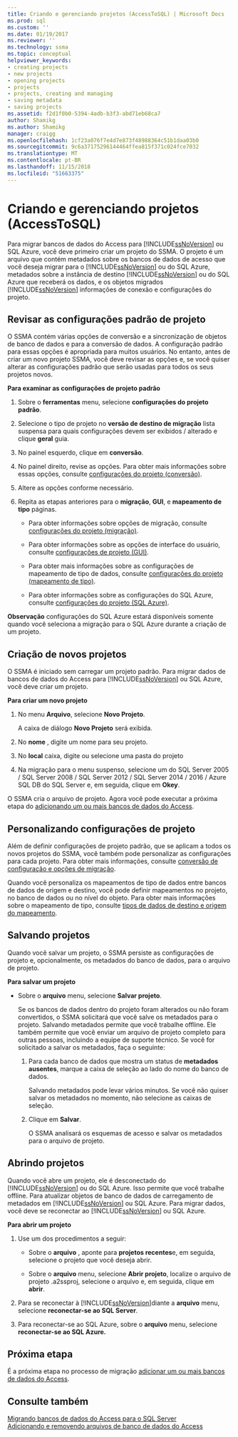 ```yaml
---
title: Criando e gerenciando projetos (AccessToSQL) | Microsoft Docs
ms.prod: sql
ms.custom: ''
ms.date: 01/19/2017
ms.reviewer: ''
ms.technology: ssma
ms.topic: conceptual
helpviewer_keywords:
- creating projects
- new projects
- opening projects
- projects
- projects, creating and managing
- saving metadata
- saving projects
ms.assetid: f2d1f0b0-5394-4adb-b3f3-abd71eb68ca7
author: Shamikg
ms.author: Shamikg
manager: craigg
ms.openlocfilehash: 1cf23a076f7e4d7e873f48988364c51b1daa03b0
ms.sourcegitcommit: 9c6a37175296144464ffea815f371c024fce7032
ms.translationtype: MT
ms.contentlocale: pt-BR
ms.lasthandoff: 11/15/2018
ms.locfileid: "51663375"
---
```

# <a name="creating-and-managing-projects-accesstosql"></a>Criando e gerenciando projetos (AccessToSQL)
Para migrar bancos de dados do Access para [!INCLUDE[ssNoVersion](../../includes/ssnoversion-md.md)] ou SQL Azure, você deve primeiro criar um projeto do SSMA. O projeto é um arquivo que contém metadados sobre os bancos de dados de acesso que você deseja migrar para o [!INCLUDE[ssNoVersion](../../includes/ssnoversion-md.md)] ou do SQL Azure, metadados sobre a instância de destino [!INCLUDE[ssNoVersion](../../includes/ssnoversion-md.md)] ou do SQL Azure que receberá os dados, e os objetos migrados [!INCLUDE[ssNoVersion](../../includes/ssnoversion-md.md)] informações de conexão e configurações do projeto.  
  
## <a name="reviewing-default-project-settings"></a>Revisar as configurações padrão de projeto  
O SSMA contém várias opções de conversão e a sincronização de objetos de banco de dados e para a conversão de dados. A configuração padrão para essas opções é apropriada para muitos usuários. No entanto, antes de criar um novo projeto SSMA, você deve revisar as opções e, se você quiser alterar as configurações padrão que serão usadas para todos os seus projetos novos.  
  
**Para examinar as configurações de projeto padrão**  
  
1.  Sobre o **ferramentas** menu, selecione **configurações do projeto padrão**.  
  
2.  Selecione o tipo de projeto no **versão de destino de migração** lista suspensa para quais configurações devem ser exibidos / alterado e clique **geral** guia.  
  
3.  No painel esquerdo, clique em **conversão**.  
  
4.  No painel direito, revise as opções. Para obter mais informações sobre essas opções, consulte [configurações do projeto (conversão)](https://msdn.microsoft.com/bcebc635-c638-4ddb-924c-b9ccfef86388).  
  
5.  Altere as opções conforme necessário.  
  
6.  Repita as etapas anteriores para o **migração**, **GUI**, e **mapeamento de tipo** páginas.  
  
    -   Para obter informações sobre opções de migração, consulte [configurações do projeto (migração)](https://msdn.microsoft.com/4caebc9c-8680-4b99-a8fa-89c43161c95d).  
  
    -   Para obter informações sobre as opções de interface do usuário, consulte [configurações de projeto (GUI)](https://msdn.microsoft.com/cf06baf1-8714-48a3-95dc-781f6ca53693).  
  
    -   Para obter mais informações sobre as configurações de mapeamento de tipo de dados, consulte [configurações do projeto (mapeamento de tipo)](https://msdn.microsoft.com/b87b9683-abed-4677-8c50-18bdba704655).  
  
    -   Para obter informações sobre as configurações do SQL Azure, consulte [configurações do projeto (SQL Azure)](https://msdn.microsoft.com/bbb8a204-d0e4-4f0b-9709-271feb1f136e).  
  
**Observação** configurações do SQL Azure estará disponíveis somente quando você seleciona a migração para o SQL Azure durante a criação de um projeto.  
  
## <a name="creating-new-projects"></a>Criação de novos projetos  
O SSMA é iniciado sem carregar um projeto padrão. Para migrar dados de bancos de dados do Access para [!INCLUDE[ssNoVersion](../../includes/ssnoversion-md.md)] ou SQL Azure, você deve criar um projeto.  
  
**Para criar um novo projeto**  
  
1.  No menu **Arquivo**, selecione **Novo Projeto**.  
  
    A caixa de diálogo **Novo Projeto** será exibida.  
  
2.  No **nome** , digite um nome para seu projeto.  
  
3.  No **local** caixa, digite ou selecione uma pasta do projeto  
  
4.  Na migração para o menu suspenso, selecione um do SQL Server 2005 / SQL Server 2008 / SQL Server 2012 / SQL Server 2014 / 2016 / Azure SQL DB do SQL Server e, em seguida, clique em **Okey**.  
  
O SSMA cria o arquivo de projeto. Agora você pode executar a próxima etapa do [adicionando um ou mais bancos de dados do Access](adding-and-removing-access-database-files-accesstosql.md).  
  
## <a name="customizing-project-settings"></a>Personalizando configurações de projeto  
Além de definir configurações de projeto padrão, que se aplicam a todos os novos projetos do SSMA, você também pode personalizar as configurações para cada projeto. Para obter mais informações, consulte [conversão de configuração e opções de migração](setting-conversion-and-migration-options-accesstosql.md).  
  
Quando você personaliza os mapeamentos de tipo de dados entre bancos de dados de origem e destino, você pode definir mapeamentos no projeto, no banco de dados ou no nível do objeto. Para obter mais informações sobre o mapeamento de tipo, consulte [tipos de dados de destino e origem do mapeamento](mapping-source-and-target-data-types-accesstosql.md).  
  
## <a name="saving-projects"></a>Salvando projetos  
Quando você salvar um projeto, o SSMA persiste as configurações de projeto e, opcionalmente, os metadados do banco de dados, para o arquivo de projeto.  
  
**Para salvar um projeto**  
  
-   Sobre o **arquivo** menu, selecione **Salvar projeto**.  
  
    Se os bancos de dados dentro do projeto foram alterados ou não foram convertidos, o SSMA solicitará que você salve os metadados para o projeto. Salvando metadados permite que você trabalhe offline. Ele também permite que você enviar um arquivo de projeto completo para outras pessoas, incluindo a equipe de suporte técnico. Se você for solicitado a salvar os metadados, faça o seguinte:  
  
    1.  Para cada banco de dados que mostra um status de **metadados ausentes**, marque a caixa de seleção ao lado do nome do banco de dados.  
  
        Salvando metadados pode levar vários minutos. Se você não quiser salvar os metadados no momento, não selecione as caixas de seleção.  
  
    2.  Clique em **Salvar**.  
  
        O SSMA analisará os esquemas de acesso e salvar os metadados para o arquivo de projeto.  
  
## <a name="opening-projects"></a>Abrindo projetos  
Quando você abre um projeto, ele é desconectado do [!INCLUDE[ssNoVersion](../../includes/ssnoversion-md.md)] ou do SQL Azure. Isso permite que você trabalhe offline. Para atualizar objetos de banco de dados de carregamento de metadados em [!INCLUDE[ssNoVersion](../../includes/ssnoversion-md.md)] ou SQL Azure. Para migrar dados, você deve se reconectar ao [!INCLUDE[ssNoVersion](../../includes/ssnoversion-md.md)] ou SQL Azure.  
  
**Para abrir um projeto**  
  
1.  Use um dos procedimentos a seguir:  
  
    -   Sobre o **arquivo** , aponte para **projetos recentes**e, em seguida, selecione o projeto que você deseja abrir.  
  
    -   Sobre o **arquivo** menu, selecione **Abrir projeto**, localize o arquivo de projeto .a2ssproj, selecione o arquivo e, em seguida, clique em **abrir**.  
  
2.  Para se reconectar à [!INCLUDE[ssNoVersion](../../includes/ssnoversion-md.md)]diante a **arquivo** menu, selecione **reconectar-se ao SQL Server**.  
  
3.  Para reconectar-se ao SQL Azure, sobre o **arquivo** menu, selecione **reconectar-se ao SQL Azure.**  
  
## <a name="next-step"></a>Próxima etapa  
É a próxima etapa no processo de migração [adicionar um ou mais bancos de dados do Access](adding-and-removing-access-database-files-accesstosql.md).  
  
## <a name="see-also"></a>Consulte também  
[Migrando bancos de dados do Access para o SQL Server](migrating-access-databases-to-sql-server-azure-sql-db-accesstosql.md)  
[Adicionando e removendo arquivos de banco de dados do Access](adding-and-removing-access-database-files-accesstosql.md)  
  
